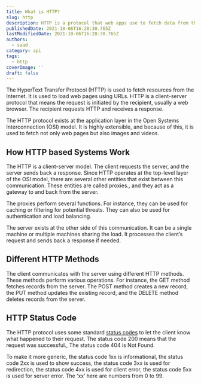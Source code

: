 ```yaml
---
title: What is HTTP?
slug: http
description: HTTP is a protocol that web apps use to fetch data from the internet.
publishedDate: 2021-10-06T16:28:30.765Z
lastModifiedDate: 2021-10-06T16:28:30.765Z
authors:
  - saad
category: api
tags:
  - http
coverImage: ''
draft: false
---
```


<Lead>
The HyperText Transfer Protocol (HTTP) is used to fetch resources from the Internet. It is used to load web pages using URLs. HTTP is a client-server protocol that means the request is initiated by the recipient, usually a web browser. The recipient requests HTTP and receives a response.
</Lead>

The HTTP protocol exists at the application layer in the Open Systems Interconnection (OSI) model. It is highly extensible, and because of this, it is used to fetch not only web pages but also images and videos.

## How HTTP based Systems Work

The HTTP is a client-server model. The client requests the server, and the server sends back a response. Since HTTP operates at the top-level layer of the OSI model, there are several other entities that exist between this communication. These entities are called proxies., and they act as a gateway to and back from the server.

The proxies perform several functions. For instance, they can be used for caching or filtering for potential threats. They can also be used for authentication and load balancing.

The server exists at the other side of this communication. It can be a single machine or multiple machines sharing the load. It processes the client’s request and sends back a response if needed.

## Different HTTP Methods

The client communicates with the server using different HTTP methods. These methods perform various operations. For instance, the GET method fetches records from the server. The POST method creates a new record, the PUT method updates the existing record, and the DELETE method deletes records from the server.

## HTTP Status Code

The HTTP protocol uses some standard [status codes](https://developer.mozilla.org/en-US/docs/Web/HTTP/Status) to let the client know what happened to their request. The status code 200 means that the request was successful., The status code 404 is Not Found.

To make it more generic, the status code 1xx is informational, the status code 2xx is used to show success, the status code 3xx is used for redirection, the status code 4xx is used for client error, the status code 5xx is used for server error. The ‘xx’ here are numbers from 0 to 99.
